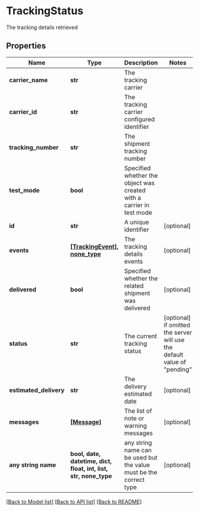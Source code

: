 # TrackingStatus

The tracking details retrieved

## Properties
Name | Type | Description | Notes
------------ | ------------- | ------------- | -------------
**carrier_name** | **str** | The tracking carrier | 
**carrier_id** | **str** | The tracking carrier configured identifier | 
**tracking_number** | **str** | The shipment tracking number | 
**test_mode** | **bool** | Specified whether the object was created with a carrier in test mode | 
**id** | **str** | A unique identifier | [optional] 
**events** | [**[TrackingEvent], none_type**](TrackingEvent.md) | The tracking details events | [optional] 
**delivered** | **bool** | Specified whether the related shipment was delivered | [optional] 
**status** | **str** | The current tracking status | [optional]  if omitted the server will use the default value of "pending"
**estimated_delivery** | **str** | The delivery estimated date | [optional] 
**messages** | [**[Message]**](Message.md) | The list of note or warning messages | [optional] 
**any string name** | **bool, date, datetime, dict, float, int, list, str, none_type** | any string name can be used but the value must be the correct type | [optional]

[[Back to Model list]](../README.md#documentation-for-models) [[Back to API list]](../README.md#documentation-for-api-endpoints) [[Back to README]](../README.md)



